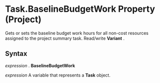 
# Task.BaselineBudgetWork Property (Project)

Gets or sets the baseline budget work hours for all non-cost resources assigned to the project summary task. Read/write  **Variant** .


## Syntax

 _expression_ . **BaselineBudgetWork**

 _expression_ A variable that represents a **Task** object.


